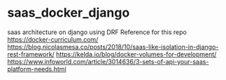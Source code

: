 # saas_docker_django
saas architecture on django using DRF
Reference for this repo
  https://docker-curriculum.com/
  https://blog.nicolasmesa.co/posts/2018/10/saas-like-isolation-in-django-rest-framework/
  https://kelda.io/blog/docker-volumes-for-development/
  https://www.infoworld.com/article/3014636/3-sets-of-api-your-saas-platform-needs.html
